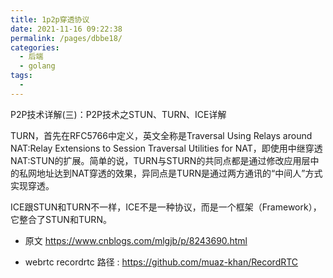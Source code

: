 ```yaml
---
title: 1p2p穿透协议
date: 2021-11-16 09:22:38
permalink: /pages/dbbe18/
categories:
  - 后端
  - golang
tags:
  - 
---
```




P2P技术详解(三)：P2P技术之STUN、TURN、ICE详解




TURN，首先在RFC5766中定义，英文全称是Traversal Using Relays around NAT:Relay Extensions to Session Traversal Utilities for NAT，即使用中继穿透NAT:STUN的扩展。简单的说，TURN与STURN的共同点都是通过修改应用层中的私网地址达到NAT穿透的效果，异同点是TURN是通过两方通讯的“中间人”方式实现穿透。

ICE跟STUN和TURN不一样，ICE不是一种协议，而是一个框架（Framework），它整合了STUN和TURN。

* 原文 https://www.cnblogs.com/mlgjb/p/8243690.html




* webrtc recordrtc 路径 : https://github.com/muaz-khan/RecordRTC

